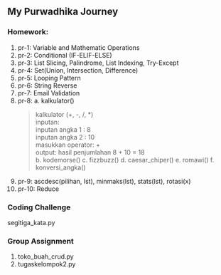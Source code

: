 ## My Purwadhika Journey

### Homework:<br/>
  1. pr-1: Variable and Mathematic Operations
  2. pr-2: Conditional (IF-ELIF-ELSE)
  3. pr-3: List Slicing, Palindrome, List Indexing, Try-Except
  4. pr-4: Set(Union, Intersection, Difference)
  5. pr-5: Looping Pattern
  6. pr-6: String Reverse
  7. pr-7: Email Validation
  8. pr-8: 
    a. kalkulator()
      > kalkulator (+, -, /, *)<br>
      > inputan:<br>
      > inputan angka 1 : 8<br>
      > inputan angka 2 : 10<br>
      > masukkan operator: + <br>
      > output: hasil penjumlahan 8 + 10 = 18 <br>
    b. kodemorse()
    c. fizzbuzz()
    d. caesar_chiper()
    e. romawi()
    f. konversi_angka()
  9. pr-9: ascdesc(pilihan, lst), minmaks(lst), stats(lst), rotasi(x)
  10. pr-10: Reduce

### Coding Challenge
segitiga_kata.py

### Group Assignment
  1. toko_buah_crud.py
  2. tugaskelompok2.py
